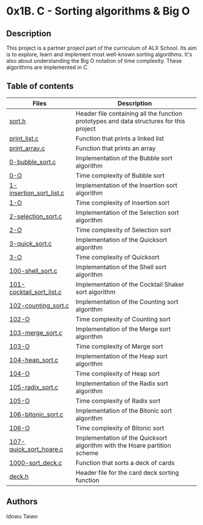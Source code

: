 # 0x1B. C - Sorting algorithms & Big O

## Description
This project is a partner project part of the curriculum of ALX School.
Its aim is to explore, learn and implement most well-known sorting algorithms.
It's also about understanding the Big O notation of time complexity.
These algorithms are implemented in C.

## Table of contents
Files | Description
----- | -----------
[sort.h](./sort.h) | Header file containing all the function prototypes and data structures for this project
[print_list.c](./print_list.c) | Function that prints a linked list
[print_array.c](./print_array.c) | Function that prints an array
[0-bubble_sort.c](./0-bubble_sort.c) | Implementation of the Bubble sort algorithm
[0-O](./0-O) | Time complexity of Bubble sort
[1-insertion_sort_list.c](./1-insertion_sort_list.c) | Implementation of the Insertion sort algorithm
[1-O](./1-O) | Time complexity of Insertion sort
[2-selection_sort.c](./2-selection_sort.c) | Implementation of the Selection sort algorithm
[2-O](./2-O) | Time complexity of Selection sort
[3-quick_sort.c](./3-quick_sort.c) | Implementation of the Quicksort algorithm
[3-O](./3-O) | Time complexity of Quicksort
[100-shell_sort.c](./100-shell_sort.c) | Implementation of the Shell sort algorithm
[101-cocktail_sort_list.c](./101-cocktail_sort_list.c) | Implementation of the Cocktail Shaker sort algorithm
[102-counting_sort.c](./102-counting_sort.c) | Implementation of the Counting sort algorithm
[102-O](./102-O) | Time complexity of Counting sort
[103-merge_sort.c](./103-merge_sort.c) | Implementation of the Merge sort algorithm
[103-O](./103-O) | Time complexity of Merge sort
[104-heap_sort.c](./104-heap_sort.c) | Implementation of the Heap sort algorithm
[104-O](./104-O) | Time complexity of Heap sort
[105-radix_sort.c](./105-radix_sort.c) | Implementation of the Radix sort algorithm
[105-O](./105-O) | Time complexity of Radix sort
[106-bitonic_sort.c](./106-bitonic_sort.c) | Implementation of the Bitonic sort algorithm
[106-O](./106-O) | Time complexity of Bitonic sort
[107-quick_sort_hoare.c](./107-quick_sort_hoare.c) | Implementation of the Quicksort algorithm with the Hoare partition scheme
[1000-sort_deck.c](./1000-sort_deck.c) | Function that sorts a deck of cards
[deck.h](./deck.h) | Header file for the card deck sorting function


## Authors
Idowu Taiwo
